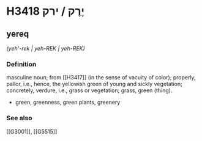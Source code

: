 # H3418 יֶרֶק / ירק

## yereq

_(yeh'-rek | yeh-REK | yeh-REK)_

### Definition

masculine noun; from [[H3417]] (in the sense of vacuity of color); properly, pallor, i.e., hence, the yellowish green of young and sickly vegetation; concretely, verdure, i.e., grass or vegetation; grass, green (thing).

- green, greenness, green plants, greenery
### See also

[[G3001]], [[G5515]]

